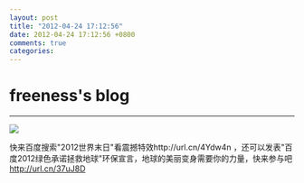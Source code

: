 ```yaml
---
layout: post
title: "2012-04-24 17:12:56"
date: 2012-04-24 17:12:56 +0800
comments: true
categories: 
---
```


# freeness's blog

----------

![](http://okqmqrbgo.bkt.clouddn.com/201204241712561.jpg)

>
快来百度搜索"2012世界末日"看震撼特效http://url.cn/4Ydw4n ，还可以发表"百度2012绿色承诺拯救地球"环保宣言，地球的美丽变身需要你的力量，快来参与吧 http://url.cn/37uJ8D